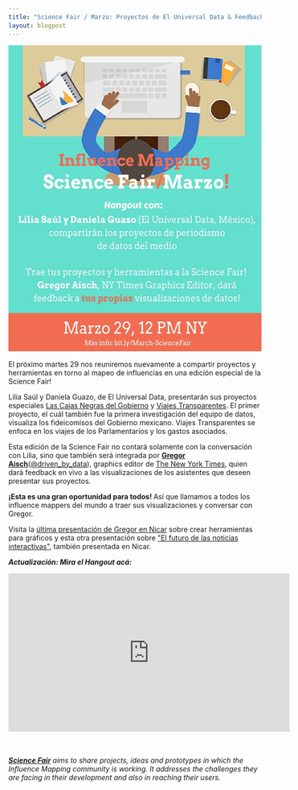 ```yaml
---
title: "Science Fair / Marzo: Proyectos de El Universal Data & Feedback de dataviz por Gregor Aisch"
layout: blogpost
---
```


<img class="size-full wp-image-622 aligncenter" src="/assets/images/sfmarchspa.jpg" alt="Science Fair - Marzo SPA - 2" width="540" height="608" />

El próximo martes 29 nos reuniremos nuevamente a compartir proyectos y herramientas en torno al mapeo de influencias en una edición especial de la Science Fair!

Lilia Saúl y Daniela Guazo, de El Universal Data, presentarán sus proyectos especiales <a href="http://fideicomisos.eluniversal.com.mx" target="_blank">Las Cajas Negras del Gobierno</a> y <a href="http://data.eluniversal.com.mx/viajes-transparentes/" target="_blank">Viajes Transparentes</a>. El primer proyecto, el cuál también fue la primera investigación del equipo de datos, visualiza los fideicomisos del Gobierno mexicano. Viajes Transparentes se enfoca en los viajes de los Parlamentarios y los gastos asociados.

Esta edición de la Science Fair no contará solamente con la conversación con Lilia, sino que también será integrada por <strong><a href="http://driven-by-data.net" target="_blank">Gregor Aisch</a></strong>(<a href="https://twitter.com/driven_by_data" target="_blank">@driven_by_data</a>), graphics editor de <a href="http://www.nytimes.com" target="_blank">The New York Times</a>, quien dará feedback en vivo a las visualizaciones de los asistentes que deseen presentar sus proyectos.

<strong>¡Esta es una gran oportunidad para todos! </strong>Así que llamamos a todos los influence mappers del mundo a traer sus visualizaciones y conversar con Gregor.

Visita la <a href="http://vis4.net/blog/posts/seven-features-youll-wantin-your-next-charting-tool/#more-4721" target="_blank">última presentación de Gregor en Nicar</a> sobre crear herramientas para gráficos y esta otra presentación sobre <a href="http://slides.com/drivenbydata/nicar16#/1" target="_blank">"El futuro de las noticias interactivas"</a>, también presentada en Nicar.

<p style="text-align: left;"><em><strong>Actualización: Mira el Hangout acá:</strong></em></p>

<iframe width="560" height="315" src="https://www.youtube.com/embed/Flj_F__tw6Q" frameborder="0" allowfullscreen></iframe>

&nbsp;

<em><strong><a href="http://influencemapping.org/?s=science+fair&amp;submit=Search">Science Fair</a></strong><span style="font-weight: 400;"> aims to share projects, ideas and prototypes in which the Influence Mapping community is working. It addresses the challenges they are facing in their development and also in reaching their users.</span></em>
